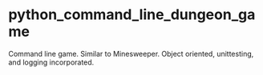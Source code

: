 # python_command_line_dungeon_game
Command line game. Similar to Minesweeper. Object oriented, unittesting, and logging incorporated.
